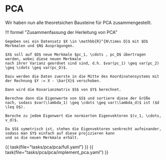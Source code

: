 # PCA

Wir haben nun alle theoretsichen Bausteine für PCA zusammengestellt.

!!! formel "Zusammenfassung der Herleitung von PCA"

    Gegeben sei ein Datensatz $X \in \mathbb{R}^{N\times D}$ mit $D$ Merkmalen und $N$ Ausprägungen.

    $X$ soll auf $D$ neue Merkmale $pc_1, \cdots , pc_D$ übertragen werden, wobei diese neuen Merkmale
    nach ihrer Varianz geordnet sind sind, d.h. $var(pc_1) \geq var(pc_2) \geq \cdots \geq var(pc_D)$.

    Dazu werden die Daten zuerste in die Mitte des Koordinatensystems mit der Rechnung $Y := X - \bar{X}$ verschoben.

    Dann wird die Kovarianzmatrix $S$ von $Y$ berechnet.

    Berechne dann die Eigenwerte von $S$ und sortiere diese der Größe nach, sodass $var(\lambda_1) \geq \cdots \geq var(\lambda_d)$ ist ($d \leq D$).

    Bereche zu jedem Eigenwert die normierten Eigenvektoren $(v_1, \cdots, v_d)$.

    Da $S$ symetrisch ist, stehen die Eigenvektoren senkrecht aufeinander, sodass man $Y$ einfach auf diese projizieren kann
    und so die neuen Merkmale erhält.


{{ task(file="tasks/pca/pca/full.yaml") }}
{{ task(file="tasks/pca/pca/implement_pca.yaml") }}
